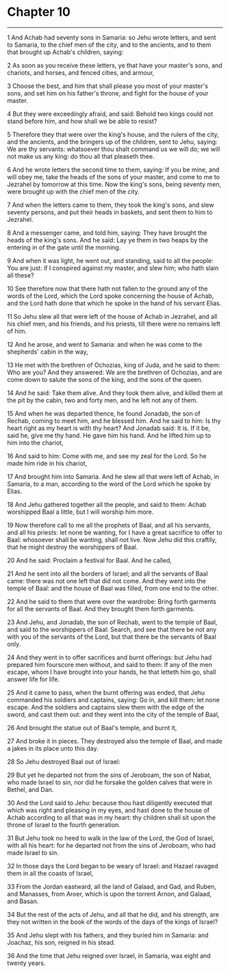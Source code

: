 # Chapter 10

***

1 And Achab had seventy sons in Samaria: so Jehu wrote letters, and sent to Samaria, to the chief men of the city, and to the ancients, and to them that brought up Achab's children, saying:

2 As soon as you receive these letters, ye that have your master's sons, and chariots, and horses, and fenced cities, and armour,

3 Choose the best, and him that shall please you most of your master's sons, and set him on his father's throne, and fight for the house of your master.

4 But they were exceedingly afraid, and said: Behold two kings could not stand before him, and how shall we be able to resist?

5 Therefore they that were over the king's house, and the rulers of the city, and the ancients, and the bringers up of the children, sent to Jehu, saying: We are thy servants: whatsoever thou shalt command us we will do; we will not make us any king: do thou all that pleaseth thee.

6 And he wrote letters the second time to them, saying: If you be mine, and will obey me, take the heads of the sons of your master, and come to me to Jezrahel by tomorrow at this time. Now the king's sons, being seventy men, were brought up with the chief men of the city.

7 And when the letters came to them, they took the king's sons, and slew seventy persons, and put their heads in baskets, and sent them to him to Jezrahel.

8 And a messenger came, and told him, saying: They have brought the heads of the king's sons. And he said: Lay ye them in two heaps by the entering in of the gate until the morning.

9 And when it was light, he went out, and standing, said to all the people: You are just: if I conspired against my master, and slew him; who hath slain all these?

10 See therefore now that there hath not fallen to the ground any of the words of the Lord, which the Lord spoke concerning the house of Achab, and the Lord hath done that which he spoke in the hand of his servant Elias.

11 So Jehu slew all that were left of the house of Achab in Jezrahel, and all his chief men, and his friends, and his priests, till there were no remains left of him.

12 And he arose, and went to Samaria: and when he was come to the shepherds' cabin in the way,

13 He met with the brethren of Ochozias, king of Juda, and he said to them: Who are you? And they answered: We are the brethren of Ochozias, and are come down to salute the sons of the king, and the sons of the queen.

14 And he said: Take them alive. And they took them alive, and killed them at the pit by the cabin, two and forty men, and he left not any of them.

15 And when he was departed thence, he found Jonadab, the son of Rechab, coming to meet him, and he blessed him. And he said to him: Is thy heart right as my heart is with thy heart? And Jonadab said: It is. If it be, said he, give me thy hand. He gave him his hand. And he lifted him up to him into the chariot,

16 And said to him: Come with me, and see my zeal for the Lord. So he made him ride in his chariot,

17 And brought him into Samaria. And he slew all that were left of Achab, in Samaria, to a man, according to the word of the Lord which he spoke by Elias.

18 And Jehu gathered together all the people, and said to them: Achab worshipped Baal a little, but I will worship him more.

19 Now therefore call to me all the prophets of Baal, and all his servants, and all his priests: let none be wanting, for I have a great sacrifice to offer to Baal: whosoever shall be wanting, shall not live. Now Jehu did this craftily, that he might destroy the worshippers of Baal.

20 And he said: Proclaim a festival for Baal. And he called,

21 And he sent into all the borders of Israel; and all the servants of Baal came: there was not one left that did not come. And they went into the temple of Baal: and the house of Baal was filled, from one end to the other.

22 And he said to them that were over the wardrobe: Bring forth garments for all the servants of Baal. And they brought them forth garments.

23 And Jehu, and Jonadab, the son of Rechab, went to the temple of Baal, and said to the worshippers of Baal: Search, and see that there be not any with you of the servants of the Lord, but that there be the servants of Baal only.

24 And they went in to offer sacrifices and burnt offerings: but Jehu had prepared him fourscore men without, and said to them: If any of the men escape, whom I have brought into your hands, he that letteth him go, shall answer life for life.

25 And it came to pass, when the burnt offering was ended, that Jehu commanded his soldiers and captains, saying: Go in, and kill them: let none escape. And the soldiers and captains slew them with the edge of the sword, and cast them out: and they went into the city of the temple of Baal,

26 And brought the statue out of Baal's temple, and burnt it,

27 And broke it in pieces. They destroyed also the temple of Baal, and made a jakes in its place unto this day.

28 So Jehu destroyed Baal out of Israel:

29 But yet he departed not from the sins of Jeroboam, the son of Nabat, who made Israel to sin, nor did he forsake the golden calves that were in Bethel, and Dan.

30 And the Lord said to Jehu: because thou hast diligently executed that which was right and pleasing in my eyes, and hast done to the house of Achab according to all that was in my heart: thy children shall sit upon the throne of Israel to the fourth generation.

31 But Jehu took no heed to walk in the law of the Lord, the God of Israel, with all his heart: for he departed not from the sins of Jeroboam, who had made Israel to sin.

32 In those days the Lord began to be weary of Israel: and Hazael ravaged them in all the coasts of Israel,

33 From the Jordan eastward, all the land of Galaad, and Gad, and Ruben, and Manasses, from Aroer, which is upon the torrent Arnon, and Galaad, and Basan.

34 But the rest of the acts of Jehu, and all that he did, and his strength, are they not written in the book of the words of the days of the kings of Israel?

35 And Jehu slept with his fathers, and they buried him in Samaria: and Joachaz, his son, reigned in his stead.

36 And the time that Jehu reigned over Israel, in Samaria, was eight and twenty years.

